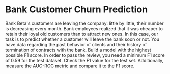 # Bank Customer Churn Prediction	

Bank Beta's customers are leaving the company: little by little, their number is decreasing every month. Bank employees realized that it was cheaper to retain their loyal old customers than to attract new ones.
In this case, our task is to predict whether a customer will leave the bank soon or not. You have data regarding the past behavior of clients and their history of termination of contracts with the bank.
Build a model with the highest possible F1 score. In order to pass the review, you need a minimum F1 score of 0.59 for the test dataset. Check the F1 value for the test set.
Additionally, measure the AUC-ROC metric and compare it to the F1 score.
